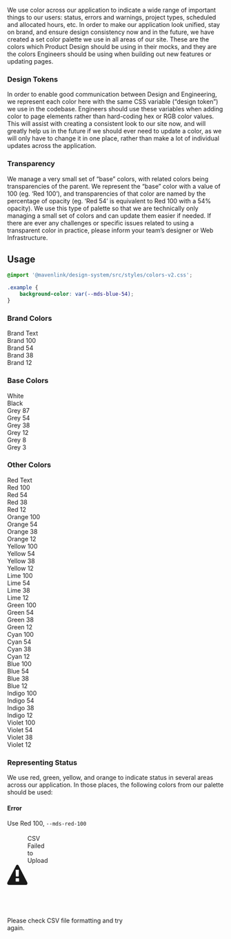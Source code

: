 We use color across our application to indicate a wide range of important things to our users: status, errors and warnings, project types, scheduled and allocated hours, etc. In order to make our application look unified, stay on brand, and ensure design consistency now and in the future, we have created a set color palette we use in all areas of our site. These are the colors which Product Design should be using in their mocks, and they are the colors Engineers should be using when building out new features or updating pages.

### Design Tokens

In order to enable good communication between Design and Engineering, we represent each color here with the same CSS variable (“design token”) we use in the codebase. Engineers should use these variables when adding color to page elements rather than hard-coding hex or RGB color values. This will assist with creating a consistent look to our site now, and will greatly help us in the future if we should ever need to update a color, as we will only have to change it in one place, rather than make a lot of individual updates across the application.

### Transparency

We manage a very small set of “base” colors, with related colors being transparencies of the parent. We represent the “base” color with a value of 100 (eg. ‘Red 100’), and transparencies of that color are named by the percentage of opacity (eg. ‘Red 54’ is equivalent to Red 100 with a 54% opacity). We use this type of palette so that we are technically only managing a small set of colors and can update them easier if needed. If there are ever any challenges or specific issues related to using a transparent color in practice, please inform your team’s designer or Web Infrastructure.

## Usage

```css
@import '@mavenlink/design-system/src/styles/colors-v2.css';

.example {
    background-color: var(--mds-blue-54);
}
```

<style>
  .color-container {
    display: flex;
    flex-direction: column;
    margin-bottom: var(--spacing-x-large);
    margin-left: var(--spacing-small);
    margin-right: var(--spacing-small);
    max-height: 300px;
    max-width: 300px;
    width: 300px;
  }
  
  .dark-contrast {
    color: var(--white);
    padding: var(--spacing-medium);
  }
  
  .light-contrast {
    color: var(--black);
    padding: var(--spacing-medium);
  }
  
  .other-colors {
    display: flex;
    flex-wrap: wrap;
  }
</style>

<h3>Brand Colors</h3>
<div class="color-container">
  <div class="dark-contrast" style="background-color: var(--mds-brand-text);">Brand Text</div>
  <div class="dark-contrast" style="background-color: var(--mds-brand-100);">Brand 100</div>
  <div class="light-contrast" style="background-color: var(--mds-brand-54);">Brand 54</div>
  <div class="light-contrast" style="background-color: var(--mds-brand-38);">Brand 38</div>
  <div class="light-contrast" style="background-color: var(--mds-brand-12);">Brand 12</div>
</div>

<h3>Base Colors</h3>
<div class="color-container">
  <div class="light-contrast" style="background-color: var(--white)">White</div>
  <div class="dark-contrast" style="background-color: var(--black)">Black</div>
  <div class="dark-contrast" style="background-color: var(--mds-grey-87);">Grey 87</div>
  <div class="light-contrast" style="background-color: var(--mds-grey-54);">Grey 54</div>
  <div class="light-contrast" style="background-color: var(--mds-grey-38);">Grey 38</div>
  <div class="light-contrast" style="background-color: var(--mds-grey-12);">Grey 12</div>
  <div class="light-contrast" style="background-color: var(--mds-grey-8);">Grey 8</div>
  <div class="light-contrast" style="background-color: var(--mds-grey-3);">Grey 3</div>
</div>

<h3>Other Colors</h3>
<span class="other-colors">
  <div class="color-container">
    <div class="dark-contrast" style="background-color: var(--mds-red-text);">Red Text</div>
    <div class="dark-contrast" style="background-color: var(--mds-red-100);">Red 100</div>
    <div class="light-contrast" style="background-color: var(--mds-red-54);">Red 54</div>
    <div class="light-contrast" style="background-color: var(--mds-red-38);">Red 38</div>
    <div class="light-contrast" style="background-color: var(--mds-red-12);">Red 12</div>
  </div>
  <div class="color-container">
    <div class="dark-contrast" style="background-color: var(--mds-orange-100);">Orange 100</div>
    <div class="light-contrast" style="background-color: var(--mds-orange-54);">Orange 54</div>
    <div class="light-contrast" style="background-color: var(--mds-orange-38);">Orange 38</div>
    <div class="light-contrast" style="background-color: var(--mds-orange-12);">Orange 12</div>
  </div>
  <div class="color-container">
    <div class="light-contrast" style="background-color: var(--mds-yellow-100);">Yellow 100</div>
    <div class="light-contrast" style="background-color: var(--mds-yellow-54);">Yellow 54</div>
    <div class="light-contrast" style="background-color: var(--mds-yellow-38);">Yellow 38</div>
    <div class="light-contrast" style="background-color: var(--mds-yellow-12);">Yellow 12</div>
  </div>
  <div class="color-container">
    <div class="light-contrast" style="background-color: var(--mds-lime-100);">Lime 100</div>
    <div class="light-contrast" style="background-color: var(--mds-lime-54);">Lime 54</div>
    <div class="light-contrast" style="background-color: var(--mds-lime-38);">Lime 38</div>
    <div class="light-contrast" style="background-color: var(--mds-lime-12);">Lime 12</div>
  </div>
  <div class="color-container">
    <div class="dark-contrast" style="background-color: var(--mds-green-100);">Green 100</div>
    <div class="light-contrast" style="background-color: var(--mds-green-54);">Green 54</div>
    <div class="light-contrast" style="background-color: var(--mds-green-38);">Green 38</div>
    <div class="light-contrast" style="background-color: var(--mds-green-12);">Green 12</div>
  </div>
  <div class="color-container">
    <div class="dark-contrast" style="background-color: var(--mds-cyan-100);">Cyan 100</div>
    <div class="light-contrast" style="background-color: var(--mds-cyan-54);">Cyan 54</div>
    <div class="light-contrast" style="background-color: var(--mds-cyan-38);">Cyan 38</div>
    <div class="light-contrast" style="background-color: var(--mds-cyan-12);">Cyan 12</div>
  </div>
  <div class="color-container">
    <div class="dark-contrast" style="background-color: var(--mds-blue-100);">Blue 100</div>
    <div class="light-contrast" style="background-color: var(--mds-blue-54);">Blue 54</div>
    <div class="light-contrast" style="background-color: var(--mds-blue-38);">Blue 38</div>
    <div class="light-contrast" style="background-color: var(--mds-blue-12);">Blue 12</div>
  </div>
  <div class="color-container">
    <div class="dark-contrast" style="background-color: var(--mds-indigo-100);">Indigo 100</div>
    <div class="light-contrast" style="background-color: var(--mds-indigo-54);">Indigo 54</div>
    <div class="light-contrast" style="background-color: var(--mds-indigo-38);">Indigo 38</div>
    <div class="light-contrast" style="background-color: var(--mds-indigo-12);">Indigo 12</div>
  </div>
  <div class="color-container">
    <div class="dark-contrast" style="background-color: var(--mds-violet-100);">Violet 100</div>
    <div class="light-contrast" style="background-color: var(--mds-violet-54);">Violet 54</div>
    <div class="light-contrast" style="background-color: var(--mds-violet-38);">Violet 38</div>
    <div class="light-contrast" style="background-color: var(--mds-violet-12);">Violet 12</div>
  </div>
</span>

### Representing Status

We use red, green, yellow, and orange to indicate status in several areas across our application. In those places, the following colors from our palette should be used:

#### Error

Use Red 100, `--mds-red-100`

<style>
  .message {
    border-top: 1px solid var(--mds-grey-38);
    border-right: 1px solid var(--mds-grey-38);
    border-bottom: 1px solid var(--mds-grey-38);
    border-left: 3px solid var(--mds-red-100);
    max-width: 300px;
    height: 100px;
  }
  
  .header-text {
    margin-top: 4px;
  }
  
  .message-body {
    padding: var(--spacing-large);
    color: var(--black);
    font-size: var(--mavenlink-type-base-size);
  }
  
  .message-header {
    display: inline-flex;
    margin-top: var(--spacing-small);
    margin-left: var(--spacing-small);
    width: 96%;
    box-sizing: border-box;
    justify-content: space-between;
  }
  
  .header-info-container {
    display: flex;
  }
  
  .error-icon {
    color: var(--mds-red-100);
    height: var(--spacing-large);
    margin-top: var(--spacing-small);
    margin-right: var(--spacing-medium);
    margin-bottom: var(--spacing-small);
    margin-left: var(--spacing-small);
    width: var(--spacing-large);
  }
  
  .exit-icon {
    height: var(--spacing-large);
    stroke: var(--mds-grey-87);
    width: var(--spacing-large);
  }
</style>

<div class="message">
  <div class="message-header">
    <span class="header-info-container">
      <svg class="error-icon" xmlns="http://www.w3.org/2000/svg" viewBox="0 0 12 12">
        <path fill="currentColor" d="M11.9 10.6c.1.3.1.6 0 .9-.2.3-.4.5-.7.5H1c-.3 0-.8-.2-.9-.5-.2-.3-.1-.9.1-1.2L5.3.5c.1-.3.4-.5.7-.5s.6.2.7.5l5.2 10.1zm-5-7.4v-.1C6.8 3 6.8 3 6.7 3H5.3c-.2 0-.2 0-.3.1v.2l.1 3.5c0 .2.2.2.3.2h1.2c.1 0 .2-.1.2-.2l.1-3.6zm.1 5c0-.1-.1-.2-.2-.2H5.2c-.1 0-.2.1-.2.2v1.5c0 .2.1.3.2.3h1.6c.1 0 .2-.1.2-.2V8.2z"/>
      </svg>
      <span class="header-text">CSV Failed to Upload</span>
    </span>
    <svg class="exit-icon" xmlns="http://www.w3.org/2000/svg" viewBox="0 0 12 12">
      <line x1="0" y1="0" x2="12" y2="12" />
      <line x1="12" y1="0" x2="0" y2="12" />
    </svg>
  </div>
  <div class="message-body">Please check CSV file formatting and try again.</div>
</div>
